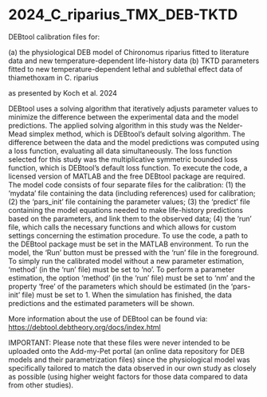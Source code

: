# 2024_C_riparius_TMX_DEB-TKTD

DEBtool calibration files for:

(a) the physiological DEB model of Chironomus riparius fitted to literature data and new temperature-dependent life-history data 
(b) TKTD parameters fitted to new temperature-dependent lethal and sublethal effect data of thiamethoxam in C. riparius

as presented by Koch et al. 2024

<insert full publication data upon publication>

DEBtool uses a solving algorithm that iteratively adjusts parameter values to minimize the difference between the experimental data and the model predictions. The applied solving algorithm in this study was the Nelder-Mead simplex method, which is DEBtool’s default solving algorithm. The difference between the data and the model predictions was computed using a loss function, evaluating all data simultaneously. The loss function selected for this study was the multiplicative symmetric bounded loss function, which is DEBtool’s default loss function.
To execute the code, a licensed version of MATLAB and the free DEBtool package are required.
The model code consists of four separate files for the calibration:
(1) the ‘mydata’ file containing the data (including references) used for calibration;
(2) the ‘pars_init’ file containing the parameter values;
(3) the ‘predict’ file containing the model equations needed to make life-history predictions based on the parameters, and link them to the observed data;
(4) the ‘run’ file, which calls the necessary functions and which allows for custom settings concerning the estimation procedure.
To use the code, a path to the DEBtool package must be set in the MATLAB environment.
To run the model, the ‘Run’ button must be pressed with the ‘run’ file in the foreground.
To simply run the calibrated model without a new parameter estimation, ‘method’ (in the ‘run’ file) must be set to ‘no’. 
To perform a parameter estimation, the option ‘method’ (in the ‘run’ file) must be set to ‘nm’ and the property ‘free’ of the parameters which should be estimated (in the ‘pars-init’ file) must be set to 1.
When the simulation has finished, the data predictions and the estimated parameters will be shown.

More information about the use of DEBtool can be found via:
https://debtool.debtheory.org/docs/index.html

IMPORTANT:
Please note that these files were never intended to be uploaded onto the Add-my-Pet portal (an online data repository for DEB models and their parametrization files) since the physiological model was specifically tailored to match the data observed in our own study as closely as possible (using higher weight factors for those data compared to data from other studies).
